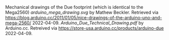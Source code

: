 Mechanical drawings of the Due footprint (which is identical to the Mega2560) 
*arduino_mega_drawing.svg* by Mathew Beckler. Retrieved via https://blog.arduino.cc/2011/01/05/nice-drawings-of-the-arduino-uno-and-mega-2560/ 2022-04-09.
*Arduino_Due_Technical_Drawing.pdf* by Arduino.cc. Retreived via https://store-usa.arduino.cc/products/arduino-due 2022-04-09.

